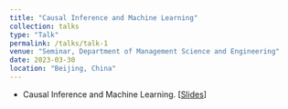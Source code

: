 ```yaml
---
title: "Causal Inference and Machine Learning"
collection: talks
type: "Talk"
permalink: /talks/talk-1
venue: "Seminar, Department of Management Science and Engineering"
date: 2023-03-30
location: "Beijing, China"
---
```


- Causal Inference and Machine Learning. [[Slides](http://doslim.github.io/files/Introduction_to_Causal_Inference.pdf)]
